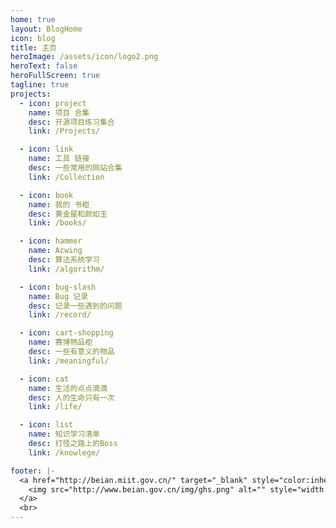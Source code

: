 ```yaml
---
home: true
layout: BlogHome
icon: blog
title: 主页
heroImage: /assets/icon/logo2.png
heroText: false
heroFullScreen: true
tagline: true
projects:
  - icon: project
    name: 项目 合集
    desc: 开源项目练习集合
    link: /Projects/

  - icon: link
    name: 工具 链接
    desc: 一些常用的网站合集
    link: /Collection

  - icon: book
    name: 我的 书柜
    desc: 黄金屋和颜如玉
    link: /books/

  - icon: hammer
    name: Acwing
    desc: 算法系统学习
    link: /algorithm/

  - icon: bug-slash
    name: Bug 记录
    desc: 记录一些遇到的问题
    link: /record/

  - icon: cart-shopping
    name: 赛博物品柜
    desc: 一些有意义的物品
    link: /meaningful/

  - icon: cat
    name: 生活的点点滴滴
    desc: 人的生命只有一次
    link: /life/

  - icon: list
    name: 知识学习清单
    desc: 打怪之路上的Boss
    link: /knowlege/

footer: |-
  <a href="http://beian.miit.gov.cn/" target="_blank" style="color:inherit;text-decoration:none;white-space:nowrap;">
    <img src="http://www.beian.gov.cn/img/ghs.png" alt="" style="width:1rem;vertical-align:middle;"> 吉ICP备 2023003350号
  </a>
  <br>
---
```

